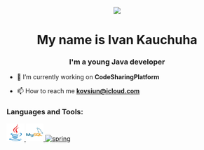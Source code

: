 <p align="center">
  <img src="https://capsule-render.vercel.app/api?type=waving&color=auto&height=300&section=header&text=Hello%20There&fontSize=90"/>

<h1 align="center">My name is Ivan Kauchuha</h1>
<h3 align="center">I'm a young Java developer</h3>

- 🔭 I’m currently working on **CodeSharingPlatform**

- 📫 How to reach me **kovsiun@icloud.com**
<p align="left">
</p>

<h3 align="left">Languages and Tools:</h3>
<p align="left"> <a href="https://www.java.com" target="_blank" rel="noreferrer"> <img src="https://raw.githubusercontent.com/devicons/devicon/master/icons/java/java-original.svg" alt="java" width="40" height="40"/> </a> <a href="https://www.mysql.com/" target="_blank" rel="noreferrer"> <img src="https://raw.githubusercontent.com/devicons/devicon/master/icons/mysql/mysql-original-wordmark.svg" alt="mysql" width="40" height="40"/> </a> <a href="https://spring.io/" target="_blank" rel="noreferrer"> <img src="https://www.vectorlogo.zone/logos/springio/springio-icon.svg" alt="spring" width="40" height="40"/> </a> </p>

            
